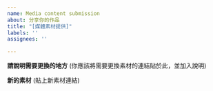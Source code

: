 ```yaml
---
name: Media content submission
about: 分享你的作品
title: "[媒體素材提供]"
labels: ''
assignees: ''

---
```


**請說明需要更換的地方**
(你應該將需要更換素材的連結貼於此，並加入說明)

**新的素材**
(貼上新素材連結)
